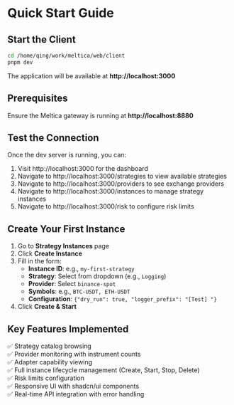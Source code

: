 # Quick Start Guide

## Start the Client

```bash
cd /home/qing/work/meltica/web/client
pnpm dev
```

The application will be available at **http://localhost:3000**

## Prerequisites

Ensure the Meltica gateway is running at **http://localhost:8880**

## Test the Connection

Once the dev server is running, you can:

1. Visit http://localhost:3000 for the dashboard
2. Navigate to http://localhost:3000/strategies to view available strategies
3. Navigate to http://localhost:3000/providers to see exchange providers
4. Navigate to http://localhost:3000/instances to manage strategy instances
5. Navigate to http://localhost:3000/risk to configure risk limits

## Create Your First Instance

1. Go to **Strategy Instances** page
2. Click **Create Instance**
3. Fill in the form:
   - **Instance ID**: e.g., `my-first-strategy`
   - **Strategy**: Select from dropdown (e.g., `Logging`)
   - **Provider**: Select `binance-spot`
   - **Symbols**: e.g., `BTC-USDT, ETH-USDT`
   - **Configuration**: `{"dry_run": true, "logger_prefix": "[Test] "}`
4. Click **Create & Start**

## Key Features Implemented

✅ Strategy catalog browsing  
✅ Provider monitoring with instrument counts  
✅ Adapter capability viewing  
✅ Full instance lifecycle management (Create, Start, Stop, Delete)  
✅ Risk limits configuration  
✅ Responsive UI with shadcn/ui components  
✅ Real-time API integration with error handling  
